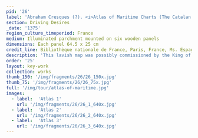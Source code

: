 ```yaml
---
pid: '26'
label: 'Abraham Cresques (?). <i>Atlas of Maritime Charts (The Catalan Atlas)</i>'
section: Driving Desires
_date: '1375'
region_culture_timeperiod: France
medium: Illuminated parchment mounted on six wooden panels
dimensions: Each panel 64.5 x 25 cm
credit_line: Bibliothèque nationale de France, Paris, France, Ms. Espagnol 30
description: 'This lavish map was possibly commissioned by the King of Aragon for Charles V, the king of France, and may have been produced by the Jewish cartographer Abraham Cresques. It was completed in 1375. The Crown of Aragon, a confederation of powerful territories that included parts of the Iberian Peninsula and islands in the Mediterranean, was well situated to be a commercial powerhouse. The Catalan Atlas demonstrates the significant European interest in global commerce and the prominence of West Africa in these networks of exchange. Mansa Musa, the emperor of Mali, is prominently depicted on the second panel seated on a throne and holding a golden orb in one hand. The caption reads: “This Moorish ruler is named Musse Melly [Mansa Musa], lord of Guinea. This king is the richest and most distinguished ruler of this whole region on account of the great quantity of gold that is found in his lands.”'
order: '25'
layout: key-work
collection: works
thumb_150: '/img/fragments/26/26_150x.jpg'
thumb_75: '/img/fragments/26/26_75x.jpg'
full: '/img/tour/atlas-of-maritime.jpg'
images:
  - label:  'Atlas 1'
    url: '/img/fragments/26/26_1_640x.jpg'
  - label:  'Atlas 2'
    url: '/img/fragments/26/26_2_640x.jpg'
  - label:  'Atlas 3'
    url: '/img/fragments/26/26_3_640x.jpg'
---
```

